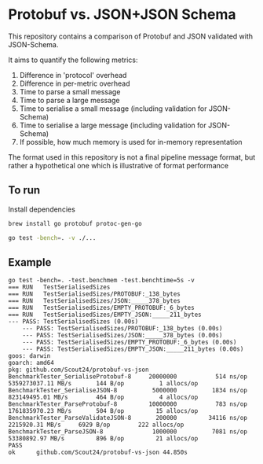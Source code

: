 # Protobuf vs. JSON+JSON Schema
This repository contains a comparison of Protobuf and JSON validated with
JSON-Schema.

It aims to quantify the following metrics:

1. Difference in 'protocol' overhead
1. Difference in per-metric overhead
1. Time to parse a small message
1. Time to parse a large message
1. Time to serialise a small message (including validation for JSON-Schema)
1. Time to serialise a large message (including validation for JSON-Schema)
1. If possible, how much memory is used for in-memory representation

The format used in this repository is not a final pipeline message format, but
rather a hypothetical one which is illustrative of format performance

## To run
Install dependencies

```bash
brew install go protobuf protoc-gen-go
```

```bash
go test -bench=. -v ./...
```

## Example
```
go test -bench=. -test.benchmem -test.benchtime=5s -v
=== RUN   TestSerialisedSizes
=== RUN   TestSerialisedSizes/PROTOBUF:_138_bytes
=== RUN   TestSerialisedSizes/JSON:_____378_bytes
=== RUN   TestSerialisedSizes/EMPTY_PROTOBUF:_6_bytes
=== RUN   TestSerialisedSizes/EMPTY_JSON:_____211_bytes
--- PASS: TestSerialisedSizes (0.00s)
    --- PASS: TestSerialisedSizes/PROTOBUF:_138_bytes (0.00s)
    --- PASS: TestSerialisedSizes/JSON:_____378_bytes (0.00s)
    --- PASS: TestSerialisedSizes/EMPTY_PROTOBUF:_6_bytes (0.00s)
    --- PASS: TestSerialisedSizes/EMPTY_JSON:_____211_bytes (0.00s)
goos: darwin
goarch: amd64
pkg: github.com/Scout24/protobuf-vs-json
BenchmarkTester_SerialiseProtobuf-8   	20000000	       514 ns/op	5359273037.11 MB/s	     144 B/op	       1 allocs/op
BenchmarkTester_SerialiseJSON-8       	 5000000	      1834 ns/op	823149495.01 MB/s	     464 B/op	       4 allocs/op
BenchmarkTester_ParseProtobuf-8       	10000000	       783 ns/op	1761835970.23 MB/s	     504 B/op	      15 allocs/op
BenchmarkTester_ParseValidateJSON-8   	  200000	     34116 ns/op	2215920.31 MB/s	    6929 B/op	     222 allocs/op
BenchmarkTester_ParseJSON-8           	 1000000	      7081 ns/op	53380892.97 MB/s	     896 B/op	      21 allocs/op
PASS
ok  	github.com/Scout24/protobuf-vs-json	44.850s
```
